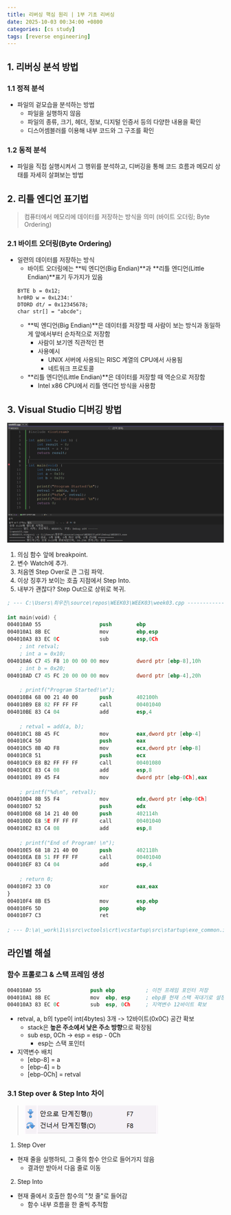 ```yaml
---
title: 리버싱 핵심 원리 | 1부 기초 리버싱
date: 2025-10-03 00:34:00 +0800
categories: [cs study]
tags: [reverse engineering]
---
```


## 1. 리버싱 분석 방법
### 1.1 정적 분석
- 파일의 겉모습을 분석하는 방법
    - 파일을 실행하지 않음 
    - 파일의 종류, 크기, 헤더, 정보, 디지털 인증서 등의 다양한 내용을 확인
    - 디스어셈블러를 이용해 내부 코드와 그 구조를 확인

### 1.2 동적 분석 
- 파일을 직접 실행시켜서 그 행위를 분석하고, 디버깅을 통해 코드 흐름과 메모리 상태를 자세히 살펴보는 방법

## 2. 리틀 엔디언 표기법
> 컴퓨터에서 메모리에 데이터를 저장하는 방식을 의미 (바이트 오더링; Byte Ordering)

### 2.1 바이트 오더링(Byte Ordering)
- 일련의 데이터를 저장하는 방식
    - 바이트 오더링에는 **빅 엔디언(Big Endian)**과 **리틀 엔디언(Little Endian)**표기 두가지가 있음
    ```
    BYTE b = 0x12;
    hr0RD w = 0xL234:'
    DTORD dt/ = 0x12345678;
    char str[] = "abcde";
    ```
    - **빅 엔디언(Big Endian)**은 데이터를 저장할 때 사람이 보는 방식과 동일하게 앞에서부터 순차적으로 저장함
        - 사람이 보기엔 직관적인 편
        - 사용예시 
            - UNIX 서버에 사용되는 RISC 계열의 CPU에서 사용됨
            - 네트워크 프로토콜
    - **리틀 엔디언(Little Endian)**은 데이터를 저장할 때 역순으로 저장함
        - Intel x86 CPU에서 리틀 엔디언 방식을 사용함

## 3. Visual Studio 디버깅 방법
![alt text](../assets/img/cyber_security/vs_dbg1.png)
1. 의심 함수 앞에 breakpoint.
2. 변수 Watch에 추가.
3. 처음엔 Step Over로 큰 그림 파악.
4. 이상 징후가 보이는 호출 지점에서 Step Into.
5. 내부가 괜찮다? Step Out으로 상위로 복귀.

```nasm
; --- C:\Users\최우진\source\repos\WEEK03\WEEK03\week03.cpp -------------------------

int main(void) {
004010A0 55                   push        ebp
004010A1 8B EC                mov         ebp,esp
004010A3 83 EC 0C             sub         esp,0Ch
    ; int retval;
    ; int a = 0x10;
004010A6 C7 45 F8 10 00 00 00 mov         dword ptr [ebp-8],10h
    ; int b = 0x20;
004010AD C7 45 FC 20 00 00 00 mov         dword ptr [ebp-4],20h

    ; printf("Program Started!\n");
004010B4 68 00 21 40 00       push        402100h
004010B9 E8 82 FF FF FF       call        00401040
004010BE 83 C4 04             add         esp,4

    ; retval = add(a, b);
004010C1 8B 45 FC             mov         eax,dword ptr [ebp-4]
004010C4 50                   push        eax
004010C5 8B 4D F8             mov         ecx,dword ptr [ebp-8]
004010C8 51                   push        ecx
004010C9 E8 B2 FF FF FF       call        00401080
004010CE 83 C4 08             add         esp,8
004010D1 89 45 F4             mov         dword ptr [ebp-0Ch],eax

    ; printf("%d\n", retval);
004010D4 8B 55 F4             mov         edx,dword ptr [ebp-0Ch]
004010D7 52                   push        edx
004010D8 68 14 21 40 00       push        402114h
004010DD E8 5E FF FF FF       call        00401040
004010E2 83 C4 08             add         esp,8

    ; printf("End of Program! \n");
004010E5 68 18 21 40 00       push        402118h
004010EA E8 51 FF FF FF       call        00401040
004010EF 83 C4 04             add         esp,4

    ; return 0;
004010F2 33 C0                xor         eax,eax
}
004010F4 8B E5                mov         esp,ebp
004010F6 5D                   pop         ebp
004010F7 C3                   ret

; --- D:\a\_work\1\s\src\vctools\crt\vcstartup\src\startup\exe_common.inl --------
```
## 라인별 해설
### 함수 프롤로그 & 스택 프레임 생성 

```nasm
004010A0 55                push ebp          ; 이전 프레임 포인터 저장
004010A1 8B EC             mov  ebp, esp     ; ebp를 현재 스택 꼭대기로 설정
004010A3 83 EC 0C          sub  esp, 0Ch     ; 지역변수 12바이트 확보
```
- retval, a, b의 type이 int(4bytes) 3개 -> 12바이트(0x0C) 공간 확보
    - stack은 **높은 주소에서 낮은 주소 방향**으로 확장됨
    - sub esp, 0Ch → esp = esp - 0Ch
        - esp는 스택 포인터
- 지역변수 배치
    - [ebp-8] = a
    - [ebp-4] = b
    - [ebp-0Ch] = retval
### 3.1 Step over & Step Into 차이 
> ![alt text](../assets/img/cyber_security/x64dbg.png)
1. Step Over
- 현재 줄을 실행하되, 그 줄의 함수 안으로 들어가지 않음
    - 결과만 받아서 다음 줄로 이동
2. Step Into 
- 현재 줄에서 호출한 함수의 "첫 줄"로 들어감 
    - 함수 내부 흐름을 한 줄씩 추적함

